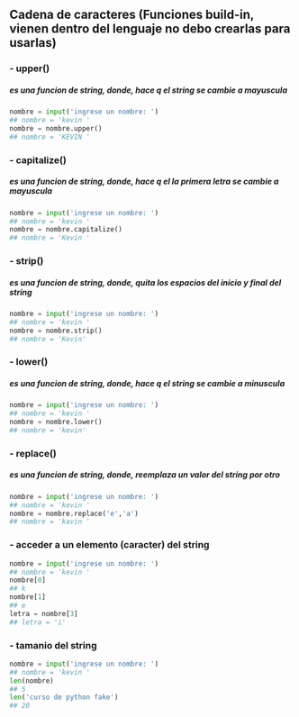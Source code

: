 ## Cadena de caracteres (Funciones build-in, vienen dentro del lenguaje no debo crearlas para usarlas)


### - upper()
##### es una funcion de string, donde, hace q el string se cambie a mayuscula
```python
nombre = input('ingrese un nombre: ')
## nombre = 'kevin '
nombre = nombre.upper()
## nombre = 'KEVIN '
```

### - capitalize()
##### es una funcion de string, donde, hace q el la primera letra se cambie a mayuscula
```python
nombre = input('ingrese un nombre: ')
## nombre = 'kevin '
nombre = nombre.capitalize()
## nombre = 'Kevin '
```

### - strip()
##### es una funcion de string, donde, quita los espacios del inicio y final del string
```python
nombre = input('ingrese un nombre: ')
## nombre = 'kevin '
nombre = nombre.strip()
## nombre = 'Kevin'
```

### - lower()
##### es una funcion de string, donde, hace q el string se cambie a minuscula
```python
nombre = input('ingrese un nombre: ')
## nombre = 'kevin '
nombre = nombre.lower()
## nombre = 'kevin'
```

### - replace()
##### es una funcion de string, donde, reemplaza un valor del string por otro
```python
nombre = input('ingrese un nombre: ')
## nombre = 'kevin '
nombre = nombre.replace('e','a')
## nombre = 'kavin '
```

### - acceder a un elemento (caracter) del string
```python
nombre = input('ingrese un nombre: ')
## nombre = 'kevin '
nombre[0]
## k
nombre[1]
## e
letra = nombre[3]
## letra = 'i'
```

### - tamanio del string
```python
nombre = input('ingrese un nombre: ')
## nombre = 'kevin '
len(nombre)
## 5
len('curso de python fake')
## 20
```